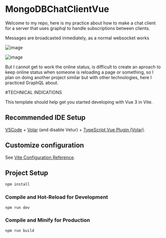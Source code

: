 # MongoDBChatClientVue

Welcome to my repo, here is my practice about how to make a chat client for a server
that uses graphql to handle subscriptions between clients.

Messages are broadcasted inmediately, as a normal websocket works

![image](https://user-images.githubusercontent.com/78714792/191144790-5218b466-9723-4447-a4d9-709440eb01b3.png)

![image](https://user-images.githubusercontent.com/78714792/191144996-ceea8a0a-3fb8-412d-9019-8e2970ca3b5b.png)

But I cannot get to work the online status, is difficult to create an aproach to keep online status when someone is reloading a page or something, so I plan on doing another project similar but with other technologies, here I practiced GraphQL about.



#TECHNICAL INDICATIONS

This template should help get you started developing with Vue 3 in Vite.

## Recommended IDE Setup

[VSCode](https://code.visualstudio.com/) + [Volar](https://marketplace.visualstudio.com/items?itemName=Vue.volar) (and disable Vetur) + [TypeScript Vue Plugin (Volar)](https://marketplace.visualstudio.com/items?itemName=Vue.vscode-typescript-vue-plugin).

## Customize configuration

See [Vite Configuration Reference](https://vitejs.dev/config/).

## Project Setup

```sh
npm install
```

### Compile and Hot-Reload for Development

```sh
npm run dev
```

### Compile and Minify for Production

```sh
npm run build
```
